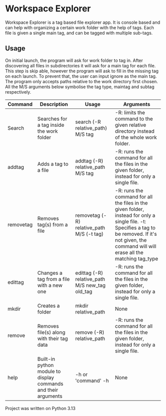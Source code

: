 # Workspace Explorer

Workspace Explorer is a tag based file explorer app. It is console based and can help with organizing a certain work folder with the help of tags.
Each file is given a single main tag, and can be tagged with multiple sub-tags.

## Usage
On initial launch, the program will ask for work folder to tag in. After discovering all files in subdirectories it will ask for a main tag for each file. This step is skip able, however the program will ask to fill in the missing tag on each launch. To prevent that, the user can input ignore as the main tag.
The program only accepts paths relative to the work directory first chosen. 
All the M/S arguments below symbolise the tag type, maintag and subtag respectively.

| Command   | Description                                                    | Usage                                          | Arguments                                                                                                                                                                                               |
|-----------|----------------------------------------------------------------|------------------------------------------------|---------------------------------------------------------------------------------------------------------------------------------------------------------------------------------------------------------|
| Search    | Searches for a tag inside the work folder                      | search (-R relative_path) M/S tag              | -R: limits the command to the given relative directory instead of the whole work folder.                                                                                                                |
| addtag    | Adds a tag to a file                                           | addtag (-R) relative_path M/S tag              | -R: runs the command for all the files in the given folder, instead for only a single file.                                                                                                             |
| removetag | Removes tag(s) from a file                                     | removetag (-R) relative_path M/S (-t tag)      | -R: runs the command for all the files in the given folder, instead for only a single file. -t: Specifies a tag to be removed. If it's not given, the command will will erase all the matching tag_type |
| edittag   | Changes a tag from a file with a new one                       | edittag (-R) relative_path M/S new_tag old_tag | -R: runs the command for all the files in the given folder, instead for only a single file.                                                                                                             |
| mkdir     | Creates a folder                                               | mkdir relative_path                            | None                                                                                                                                                                                                    |
| remove    | Removes file(s) along with their tag data                      | remove (-R) relative_path                      | -R: runs the command for all the files in the given folder, instead for only a single file.                                                                                                             |
| help      | Built-in python module to display commands and their arguments | -h or 'command' -h                             | None                                                                                                                                                                                                    |



Project was written on Python 3.13
